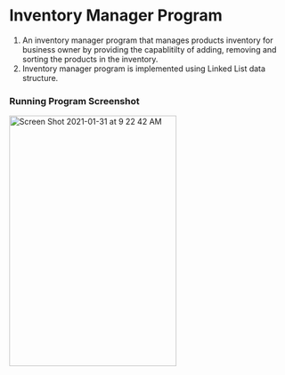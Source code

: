 # Inventory Manager Program

1. An inventory manager program that manages products inventory for business owner by providing the capablitilty of adding, removing and sorting the products in the inventory.
2. Inventory manager program is implemented using Linked List data structure.


### Running Program Screenshot

<img width="300" height="450" alt="Screen Shot 2021-01-31 at 9 22 42 AM" src="https://user-images.githubusercontent.com/56787472/106389240-f40b4680-63a7-11eb-9930-9971ab251e44.png">

